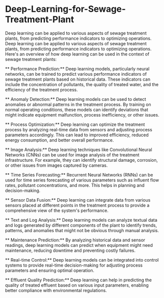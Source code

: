 # Deep-Learning-for-Sewage-Treatment-Plant
Deep learning can be applied to various aspects of sewage treatment plants, from predicting performance indicators to optimizing operations.
Deep learning can be applied to various aspects of sewage treatment plants, from predicting performance indicators to optimizing operations. Here's an overview of how deep learning can be used in the context of sewage treatment plants:

  **  Performance Prediction:**
    Deep learning models, particularly neural networks, can be trained to predict various performance indicators of sewage treatment plants based on historical data. These indicators can include the concentration of pollutants, the quality of treated water, and the efficiency of the treatment process.

 **   Anomaly Detection:**
    Deep learning models can be used to detect anomalies or abnormal patterns in the treatment process. By training on normal operating conditions, these models can identify deviations that might indicate equipment malfunction, process inefficiency, or other issues.

 **   Process Optimization:**
    Deep learning can optimize the treatment process by analyzing real-time data from sensors and adjusting process parameters accordingly. This can lead to improved efficiency, reduced energy consumption, and better overall performance.

  **  Image Analysis:**
    Deep learning techniques like Convolutional Neural Networks (CNNs) can be used for image analysis of the treatment infrastructure. For example, they can identify structural damage, corrosion, or other issues from images captured by cameras.

**    Time Series Forecasting:**
    Recurrent Neural Networks (RNNs) can be used for time series forecasting of various parameters such as influent flow rates, pollutant concentrations, and more. This helps in planning and decision-making.

**    Sensor Data Fusion:**
    Deep learning can integrate data from various sensors placed at different points in the treatment process to provide a comprehensive view of the system's performance.

  **  Text and Log Analysis:**
    Deep learning models can analyze textual data and logs generated by different components of the plant to identify trends, patterns, and anomalies that might not be obvious through manual analysis.

**    Maintenance Prediction:**
    By analyzing historical data and sensor readings, deep learning models can predict when equipment might need maintenance, reducing downtime and preventing costly failures.

**    Real-time Control:**
    Deep learning models can be integrated into control systems to provide real-time decision-making for adjusting process parameters and ensuring optimal operation.

  **  Effluent Quality Prediction:**
    Deep learning can help in predicting the quality of treated effluent based on various input parameters, enabling better compliance with environmental regulations.
